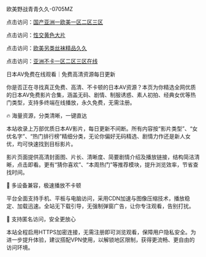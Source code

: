 
欧美野战青青久久-0705MZ


点击访问：<a href="https://bsdf-5f5.pages.dev/">国产亚洲一欧美一区二区三区</a>

点击访问：<a href="https://vassv.pages.dev/">性交黄色大片</a>

点击访问：<a href="https://gfd-5xg.pages.dev/">欧美另类丝袜精品久久</a>

点击访问：<a href="https://rtj-3zo.pages.dev/">亚洲不卡一区二区三区在线</a>




日本AV免费在线观看｜免费高清资源每日更新

你是否正在寻找真正免费、高清、不卡顿的日本AV资源？本页为你精选全网优质的日本AV免费影片合集，涵盖无码、剧情、制服诱惑、素人初拍、经典女优等热门类型，支持多终端在线播放，永久免费，无需注册。

🔥 海量资源，分类清晰，一键直达

本站收录上万部优质日本AV影片，每日更新不间断。所有内容按“影片类型”、“女优名字”、“热门排行榜”精细分类，无论你偏好无码精选、剧情力作还是新人女优，均可快速找到目标影片。

影片页面提供高清封面图、片长、清晰度、简要剧情介绍及播放链接，结构简洁清晰，点击即看。更有“猜你喜欢”、“本周热门”等推荐模块，提升浏览效率，节省查找时间。

📱 多设备兼容，极速播放不卡顿

平台全面支持手机、平板与电脑访问，采用CDN加速与图像压缩技术，播放稳定、加载迅速。全站无下载引导，无强制弹窗广告，让你专注观看，告别打扰。

🔐 支持匿名访问，安全更放心

本站全程启用HTTPS加密连接，无需注册即可浏览观看，保障用户隐私安全。为进一步提升体验，建议搭配VPN使用，以解锁地区限制，获得更流畅、更自由的访问环境。






























<span style="display:none;">[Canonical link](  ）</span>
